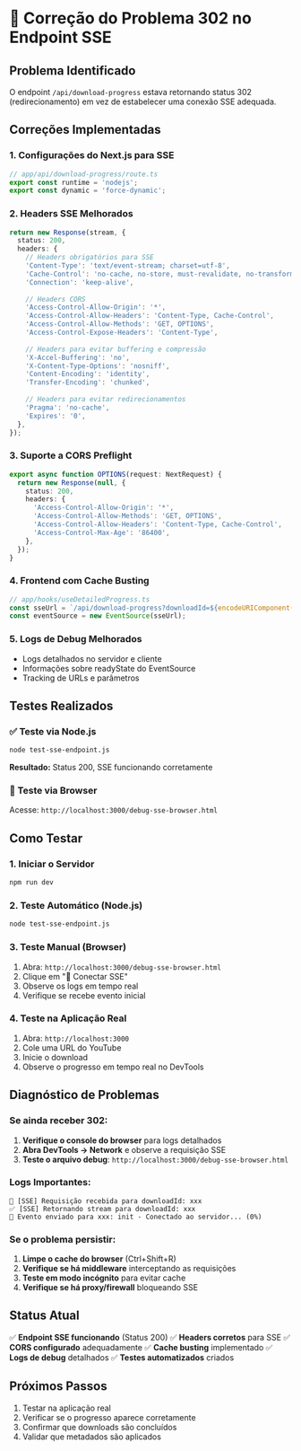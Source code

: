 # 🔧 Correção do Problema 302 no Endpoint SSE

## Problema Identificado
O endpoint `/api/download-progress` estava retornando status 302 (redirecionamento) em vez de estabelecer uma conexão SSE adequada.

## Correções Implementadas

### 1. **Configurações do Next.js para SSE**
```typescript
// app/api/download-progress/route.ts
export const runtime = 'nodejs';
export const dynamic = 'force-dynamic';
```

### 2. **Headers SSE Melhorados**
```typescript
return new Response(stream, {
  status: 200,
  headers: {
    // Headers obrigatórios para SSE
    'Content-Type': 'text/event-stream; charset=utf-8',
    'Cache-Control': 'no-cache, no-store, must-revalidate, no-transform',
    'Connection': 'keep-alive',
    
    // Headers CORS
    'Access-Control-Allow-Origin': '*',
    'Access-Control-Allow-Headers': 'Content-Type, Cache-Control',
    'Access-Control-Allow-Methods': 'GET, OPTIONS',
    'Access-Control-Expose-Headers': 'Content-Type',
    
    // Headers para evitar buffering e compressão
    'X-Accel-Buffering': 'no',
    'X-Content-Type-Options': 'nosniff',
    'Content-Encoding': 'identity',
    'Transfer-Encoding': 'chunked',
    
    // Headers para evitar redirecionamentos
    'Pragma': 'no-cache',
    'Expires': '0',
  },
});
```

### 3. **Suporte a CORS Preflight**
```typescript
export async function OPTIONS(request: NextRequest) {
  return new Response(null, {
    status: 200,
    headers: {
      'Access-Control-Allow-Origin': '*',
      'Access-Control-Allow-Methods': 'GET, OPTIONS',
      'Access-Control-Allow-Headers': 'Content-Type, Cache-Control',
      'Access-Control-Max-Age': '86400',
    },
  });
}
```

### 4. **Frontend com Cache Busting**
```typescript
// app/hooks/useDetailedProgress.ts
const sseUrl = `/api/download-progress?downloadId=${encodeURIComponent(downloadId)}&_t=${Date.now()}`;
const eventSource = new EventSource(sseUrl);
```

### 5. **Logs de Debug Melhorados**
- Logs detalhados no servidor e cliente
- Informações sobre readyState do EventSource
- Tracking de URLs e parâmetros

## Testes Realizados

### ✅ Teste via Node.js
```bash
node test-sse-endpoint.js
```
**Resultado:** Status 200, SSE funcionando corretamente

### 🧪 Teste via Browser
Acesse: `http://localhost:3000/debug-sse-browser.html`

## Como Testar

### 1. **Iniciar o Servidor**
```bash
npm run dev
```

### 2. **Teste Automático (Node.js)**
```bash
node test-sse-endpoint.js
```

### 3. **Teste Manual (Browser)**
1. Abra: `http://localhost:3000/debug-sse-browser.html`
2. Clique em "🔌 Conectar SSE"
3. Observe os logs em tempo real
4. Verifique se recebe evento inicial

### 4. **Teste na Aplicação Real**
1. Abra: `http://localhost:3000`
2. Cole uma URL do YouTube
3. Inicie o download
4. Observe o progresso em tempo real no DevTools

## Diagnóstico de Problemas

### Se ainda receber 302:
1. **Verifique o console do browser** para logs detalhados
2. **Abra DevTools → Network** e observe a requisição SSE
3. **Teste o arquivo debug**: `http://localhost:3000/debug-sse-browser.html`

### Logs Importantes:
```
🔌 [SSE] Requisição recebida para downloadId: xxx
✅ [SSE] Retornando stream para downloadId: xxx
📡 Evento enviado para xxx: init - Conectado ao servidor... (0%)
```

### Se o problema persistir:
1. **Limpe o cache do browser** (Ctrl+Shift+R)
2. **Verifique se há middleware** interceptando as requisições
3. **Teste em modo incógnito** para evitar cache
4. **Verifique se há proxy/firewall** bloqueando SSE

## Status Atual
✅ **Endpoint SSE funcionando** (Status 200)
✅ **Headers corretos** para SSE
✅ **CORS configurado** adequadamente
✅ **Cache busting** implementado
✅ **Logs de debug** detalhados
✅ **Testes automatizados** criados

## Próximos Passos
1. Testar na aplicação real
2. Verificar se o progresso aparece corretamente
3. Confirmar que downloads são concluídos
4. Validar que metadados são aplicados 